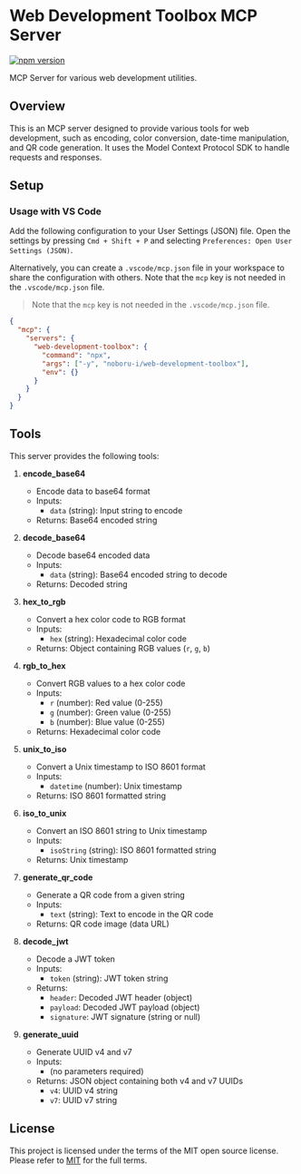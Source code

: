 # Web Development Toolbox MCP Server

[![npm version](https://badge.fury.io/js/web-development-toolbox-mcp-server.svg)](https://badge.fury.io/js/web-development-toolbox-mcp-server)

MCP Server for various web development utilities.

## Overview

This is an MCP server designed to provide various tools for web development, such as encoding, color conversion, date-time manipulation, and QR code generation. It uses the Model Context Protocol SDK to handle requests and responses.

## Setup

### Usage with VS Code

Add the following configuration to your User Settings (JSON) file. Open the settings by pressing `Cmd + Shift + P` and selecting `Preferences: Open User Settings (JSON)`.

Alternatively, you can create a `.vscode/mcp.json` file in your workspace to share the configuration with others. Note that the `mcp` key is not needed in the `.vscode/mcp.json` file.

> Note that the `mcp` key is not needed in the `.vscode/mcp.json` file.

```json
{
  "mcp": {
    "servers": {
      "web-development-toolbox": {
        "command": "npx",
        "args": ["-y", "noboru-i/web-development-toolbox"],
        "env": {}
      }
    }
  }
}
```

## Tools

This server provides the following tools:

1. **encode_base64**

   - Encode data to base64 format
   - Inputs:
     - `data` (string): Input string to encode
   - Returns: Base64 encoded string

2. **decode_base64**

   - Decode base64 encoded data
   - Inputs:
     - `data` (string): Base64 encoded string to decode
   - Returns: Decoded string

3. **hex_to_rgb**

   - Convert a hex color code to RGB format
   - Inputs:
     - `hex` (string): Hexadecimal color code
   - Returns: Object containing RGB values (`r`, `g`, `b`)

4. **rgb_to_hex**

   - Convert RGB values to a hex color code
   - Inputs:
     - `r` (number): Red value (0-255)
     - `g` (number): Green value (0-255)
     - `b` (number): Blue value (0-255)
   - Returns: Hexadecimal color code

5. **unix_to_iso**

   - Convert a Unix timestamp to ISO 8601 format
   - Inputs:
     - `datetime` (number): Unix timestamp
   - Returns: ISO 8601 formatted string

6. **iso_to_unix**

   - Convert an ISO 8601 string to Unix timestamp
   - Inputs:
     - `isoString` (string): ISO 8601 formatted string
   - Returns: Unix timestamp

7. **generate_qr_code**

   - Generate a QR code from a given string
   - Inputs:
     - `text` (string): Text to encode in the QR code
   - Returns: QR code image (data URL)

8. **decode_jwt**

   - Decode a JWT token
   - Inputs:
     - `token` (string): JWT token string
   - Returns:
     - `header`: Decoded JWT header (object)
     - `payload`: Decoded JWT payload (object)
     - `signature`: JWT signature (string or null)

9. **generate_uuid**

   - Generate UUID v4 and v7
   - Inputs:
     - (no parameters required)
   - Returns: JSON object containing both v4 and v7 UUIDs
     - `v4`: UUID v4 string
     - `v7`: UUID v7 string

## License

This project is licensed under the terms of the MIT open source license. Please refer to [MIT](./LICENSE) for the full terms.
